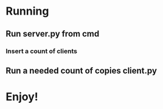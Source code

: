 # Running

## Run server.py from cmd

### Insert a count of clients

## Run a needed count of copies client.py

# Enjoy!
